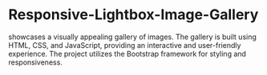 # Responsive-Lightbox-Image-Gallery
 showcases a visually appealing gallery of images. The gallery is built using HTML, CSS, and JavaScript, providing an interactive and user-friendly experience. The project utilizes the Bootstrap framework for styling and responsiveness.

